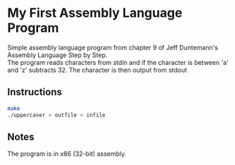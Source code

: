 # My First Assembly Language Program 

Simple assembly language program from chapter 9 of Jeff Duntemann's Assembly Language Step by Step.   
The program reads characters from stdin and if the character is between 'a' and 'z' subtracts 32. The character is then output from stdout 

## Instructions 

``` sh 
make 
./uppercaser > outfile < infile
```

## Notes 

The program is in x86 (32-bit) assembly. 


